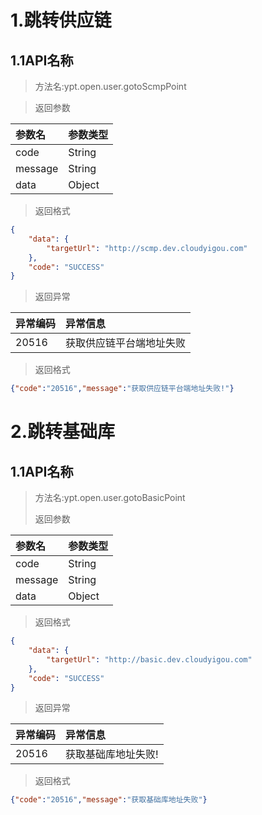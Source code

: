 # 1.跳转供应链
## 1.1API名称
> 方法名:ypt.open.user.gotoScmpPoint
>

>返回参数

| 参数名    | 参数类型     |
| :------------- | :------------- |
| code       | String      |
| message       | String   |
| data       | Object   |
>返回格式

~~~json
{
	"data": {
		"targetUrl": "http://scmp.dev.cloudyigou.com"
	},
	"code": "SUCCESS"
}
~~~


>返回异常
>

| 异常编码   | 异常信息     |
| :------------- | :------------- |
| 20516     |获取供应链平台端地址失败     |

>返回格式

~~~json
{"code":"20516","message":"获取供应链平台端地址失败!"}
~~~


# 2.跳转基础库

## 1.1API名称
> 方法名:ypt.open.user.gotoBasicPoint
>
>返回参数

| 参数名    | 参数类型     |
| :------------- | :------------- |
| code       | String      |
| message       | String   |
| data       | Object   |
>返回格式

~~~json
{
	"data": {
		"targetUrl": "http://basic.dev.cloudyigou.com"
	},
	"code": "SUCCESS"
}
~~~

>返回异常
>
| 异常编码   | 异常信息     |
| :------------- | :------------- |
| 20516     |获取基础库地址失败!      |
>返回格式

~~~json
{"code":"20516","message":"获取基础库地址失败"}
~~~
